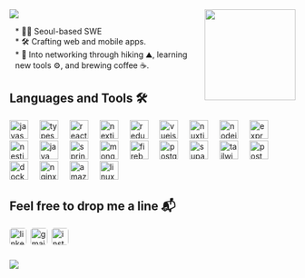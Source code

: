
<img src="https://capsule-render.vercel.app/api?type=venom&height=300&color=gradient&text=Hey!%20I'm%20Alex&fontAlign=50&reversal=false">

<img align="right" height="160" src="https://user-images.githubusercontent.com/74038190/212284087-bbe7e430-757e-4901-90bf-4cd2ce3e1852.gif"  />

   <p style="margin-left:10px;">
        * 🧑‍💻 Seoul-based SWE<br>
        * 🛠️ Crafting web and mobile apps.<br>
        * 🌱 Into networking through hiking ⛰️, learning new tools ⚙️, and brewing coffee ☕️.<br>
    </p>

###
 <h2>Languages and Tools 🛠️</h2>
<div align="left">
  <img src="https://skillicons.dev/icons?i=js" height="33" alt="javascript logo"  />
  <img width="12" />
  <img src="https://skillicons.dev/icons?i=ts" height="33" alt="typescript logo"  />
  <img width="12" />
  <img src="https://cdn.jsdelivr.net/gh/devicons/devicon/icons/react/react-original.svg" height="33" alt="react logo"  />
  <img width="12" />
  <img src="https://skillicons.dev/icons?i=nextjs" height="33" alt="nextjs logo"  />
  <img width="12" />
  <img src="https://skillicons.dev/icons?i=redux" height="33" alt="redux logo"  />
  <img width="12" />
  <img src="https://cdn.jsdelivr.net/gh/devicons/devicon/icons/vuejs/vuejs-original.svg" height="33" alt="vuejs logo"  />
  <img width="12" />
  <img src="https://cdn.jsdelivr.net/gh/devicons/devicon/icons/nuxtjs/nuxtjs-original.svg" height="33" alt="nuxtjs logo"  />
  <img width="12" />
  <img src="https://cdn.simpleicons.org/nodedotjs/339933" height="33" alt="nodejs logo"  />
  <img width="12" />
  <img src="https://skillicons.dev/icons?i=express" height="33" alt="express logo"  />
  <img width="12" />
  <img src="https://cdn.simpleicons.org/nestjs/E0234E" height="33" alt="nestjs logo"  />
  <img width="12" />
  <img src="https://cdn.jsdelivr.net/gh/devicons/devicon/icons/java/java-original.svg" height="33" alt="java logo"  />
  <img width="12" />
  <img src="https://cdn.jsdelivr.net/gh/devicons/devicon/icons/spring/spring-original.svg" height="33" alt="spring logo"  />
  <img width="12" />
  <img src="https://skillicons.dev/icons?i=mongodb" height="33" alt="mongodb logo"  />
  <img width="12" />
  <img src="https://cdn.simpleicons.org/firebase/FFCA28" height="33" alt="firebase logo"  />
  <img width="12" />
  <img src="https://cdn.jsdelivr.net/gh/devicons/devicon/icons/postgresql/postgresql-original.svg" height="33" alt="postgresql logo"  />
  <img width="12" />
  <img src="https://cdn.simpleicons.org/supabase/3ECF8E" height="33" alt="supabase logo"  />
  <img width="12" />
  <img src="https://skillicons.dev/icons?i=tailwind" height="33" alt="tailwindcss logo"  />
  <img width="12" />
  <img src="https://skillicons.dev/icons?i=postman" height="33" alt="postman logo"  />
  <img width="12" />
  <img src="https://cdn.simpleicons.org/docker/2496ED" height="33" alt="docker logo"  />
  <img width="12" />
  <img src="https://cdn.jsdelivr.net/gh/devicons/devicon/icons/nginx/nginx-original.svg" height="33" alt="nginx logo"  />
  <img width="12" />
  <img src="https://skillicons.dev/icons?i=aws" height="33" alt="amazonwebservices logo"  />
  <img width="12" />
  <img src="https://cdn.jsdelivr.net/gh/devicons/devicon/icons/linux/linux-original.svg" height="33" alt="linux logo"  />
</div>




###
 <h2> Feel free to drop me a line 📬 </h2>

<div align="left"> 
   <span style='margin-right: 3px;'>
			<a href="https://www.linkedin.com/in/aleksey-kim-61a916195/overlay/urn:li:fsd_profilePosition:(ACoAAC3gOPYBTBDgaR1K9sX_rIQU-11bI_fIYpU,2229428424)/skill-associations-details/" target="_blank">
		 <img src="https://img.shields.io/static/v1?message=LinkedIn&logo=linkedin&label=&color=0077B5&logoColor=white&labelColor=&style=for-the-badge" height="30" style='border-radius:5px;' alt="linkedin logo"/></a> 
		</span> 
		<span style='margin-right: 3px;'>
	 <a href="mailto:alex.romanovich.ak@gmail.com" target="_blank">
		 <img src="https://img.shields.io/static/v1?message=Gmail&logo=gmail&label=&color=D14836&logoColor=white&labelColor=&style=for-the-badge" height="30"  style='border-radius:5px;' alt="gmail logo"  /></a>
		</span>
		<span style='margin-right: 3px;'>
		<a href="https://www.instagram.com/alex_kimr" target="_blank">
		 <img src="https://img.shields.io/static/v1?message=Instagram&logo=instagram&label=&color=E4405F&logoColor=white&labelColor=&style=for-the-badge" height="30"  style='border-radius:5px;' alt="instagram logo"  /></a>
		</span>
 
</div>


###
[![](https://visitcount.itsvg.in/api?id=alekseykim-dev&icon=0&color=0)](https://visitcount.itsvg.in)



<!-- Proudly created with GPRM ( https://gprm.itsvg.in ) -->
<!--![Snake animation](https://github.com/alekseykim-dev/alekseykim-dev/blob/output/github-contribution-grid-snake.svg)  -->

<!-- Proudly created with GPRM ( https://gprm.itsvg.in ) -->

<!-- ![Footer](https://capsule-render.vercel.app/api?type=waving&color=auto&height=200&section=footer) -->


<!-- Proudly created with GPRM ( https://gprm.itsvg.in ) -->
